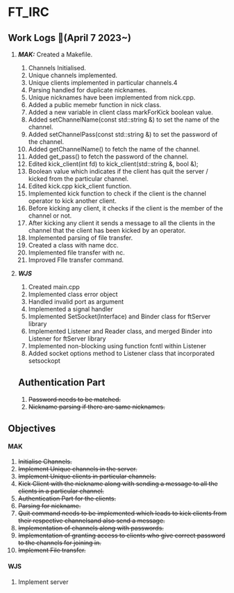 # FT_IRC

## Work Logs :notebook_with_decorative_cover:(April 7 2023~)
1.	***MAK:***	Created a Makefile.
	1. Channels Initialised.
	2. Unique channels implemented.
	3. Unique clients implemented in particular channels.4
	4. Parsing handled for duplicate nicknames.
	5. Unique nicknames have been implemented from nick.cpp.
	6. Added a public memebr function in nick class.
	7. Added a new variable in client class markForKick boolean value.
	8. Added setChannelName(const std::string &) to set the name of the channel.
	9. Added setChannelPass(const std::string &) to set the password of the channel.
	10. Added getChannelName() to fetch the name of the channel.
	11. Added get_pass() to fetch the password of the channel.
	12. Edited kick_client(int fd) to kick_client(std::string &, bool &);
	13. Boolean value which indicates if the client has quit the server / kicked from the particular channel.
	14. Edited kick.cpp kick_client function.
	15. Implemented kick function to check if the client is the channel operator to kick another client.
	16. Before kicking any client, it checks if the client is the member of the channel or not.
	17. After kicking any client it sends a message to all the clients in the channel that the client has been kicked by an operator.
	18. Implemented parsing of file transfer.
	19. Created a class with name dcc.
	20. Implemented file transfer with nc.
	21. Improved FIle transfer command.
2. ***WJS*** 
   1. Created main.cpp
   2. Implemented class error object
   3. Handled invalid port as argument
   4. Implemented a signal handler
   5. Implemented SetSocket(Interface) and Binder class for ftServer library
   6. Implemented Listener and Reader class, and merged Binder into Listener for ftServer library
   7. Implemented non-blocking using function fcntl within Listener
   8. Added socket options method to Listener class that incorporated setsockopt
   
   ## Authentication Part
   1. ~~Password needs to be matched.~~
   2. ~~Nickname parsing if there are same nicknames.~~

## Objectives

#### MAK
1. ~~Initialise Channels.~~
2. ~~Implement Unique channels in the server.~~
3. ~~Implement Unique clients in particular channels.~~
4. ~~Kick Client with the nickname along with sending a message to all the clients in a particular channel.~~
5. ~~Authentication Part for the clients.~~
6. ~~Parsing for nickname.~~
7. ~~Quit command needs to be implemented which leads to kick clients from their respective channelsand also send a message.~~
8. ~~Implementation of channels along with passwords.~~
9. ~~Implementation of granting access to clients who give correct password to the channels for joining in.~~
10. ~~Implement File transfer.~~

#### WJS
1. Implement server
